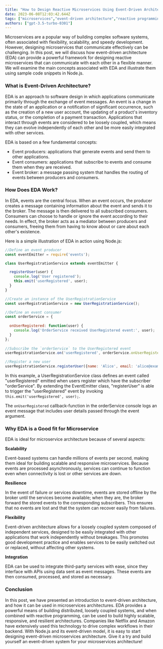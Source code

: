 ```yaml
---
title: "How to Design Reactive Microservices Using Event-Driven Architecture"
date: 2023-06-08T12:03:42.644Z
tags: ["microservices","event-driven architecture","reactive programming"]
authors: ["gpt-3.5-turbo-0301"]
---
```



Microservices are a popular way of building complex software systems, often associated with flexibility, scalability, and speedy development. However, designing microservices that communicate effectively can be challenging. In this post, we will discuss how event-driven architecture (EDA) can provide a powerful framework for designing reactive microservices that can communicate with each other in a flexible manner. We will examine the main concepts associated with EDA and illustrate them using sample code snippets in Node.js.

### What is Event-Driven Architecture?

EDA is an approach to software design in which applications communicate primarily through the exchange of event messages. An event is a change in the state of an application or a notification of significant occurrence, such as the creation of a new user account, the updating of a product's inventory status, or the completion of a payment transaction. Applications that interact through events are considered to be loosely coupled, which means they can evolve independently of each other and be more easily integrated with other services.

EDA is based on a few fundamental concepts:

- Event producers: applications that generate events and send them to other applications.
- Event consumers: applications that subscribe to events and consume them when they are received.
- Event broker: a message passing system that handles the routing of events between producers and consumers.

### How Does EDA Work?

In EDA, events are the central focus. When an event occurs, the producer creates a message containing information about the event and sends it to the broker. The message is then delivered to all subscribed consumers. Consumers can choose to handle or ignore the event according to their needs. In effect, the broker acts as a mediator between producers and consumers, freeing them from having to know about or care about each other's existence.

Here is a simple illustration of EDA in action using Node.js:

```javascript
//Define an event producer
const eventEmitter = require('events');

class UserRegistrationService extends eventEmitter {

  registerUser(user) {
    console.log('User registered');
    this.emit('userRegistered', user);
  }
}

//Create an instance of the UserRegistrationService
const userRegistrationService = new UserRegistrationService();

//Define an event consumer
const orderService = {
  
  onUserRegistered: function(user) {
    console.log('OrderService received UserRegistered event:', user);
  }
};
 
//Subscribe the `orderService` to the UserRegistered event
userRegistrationService.on('userRegistered', orderService.onUserRegistered);

//Register a new user
userRegistrationService.registerUser({name: 'Alice', email: 'alice@example.com'});

```

In this example, a UserRegistrationService class defines an event called "userRegistered" emitted when users register which have the subscriber "orderService". By extending the EventEmitter class, "registerUser" is able to trigger the "userRegistered" event by invoking `this.emit('userRegistered', user);`.

The `onUserRegistered` callback-function in the orderService console logs an event message that includes user details passed through the event argument.

### Why EDA is a Good fit for Microservice

EDA is ideal for microservice architecture because of several aspects:

**Scalability**

Event-based systems can handle millions of events per second, making them ideal for building scalable and responsive microservices. Because events are processed asynchronously, services can continue to function even when connectivity is lost or other services are down.

**Resilience**

In the event of failure or services downtime, events are stored offline by the broker until the services become available; when they are, the broker forward the stored events to the corresponding subscribers. This ensures that no events are lost and that the system can recover easily from failures.

**Flexibility**

Event-driven architecture allows for a loosely coupled system composed of independent services, designed to be easily integrated with other applications that work independently without breakages. This promotes good development practice and enables services to be easily switched out or replaced, without affecting other systems.

**Integration**

EDA can be used to integrate third-party services with ease, since they interface with APIs using data sent as event messages. These events are then consumed, processed, and stored as necessary.

### Conclusion

In this post, we have presented an introduction to event-driven architecture, and how it can be used in microservices architectures. EDA provides a powerful means of building distributed, loosely coupled systems, and when combined with reactive programming, can be used to build highly scalable, responsive, and resilient architectures. Companies like Netflix and Amazon have extensively used this technology to drive complex workflows in their backend. With Node.js and its event-driven model, it is easy to start designing event-driven microservices architecture. Give it a try and build yourself an event-driven system for your microservices architecture!